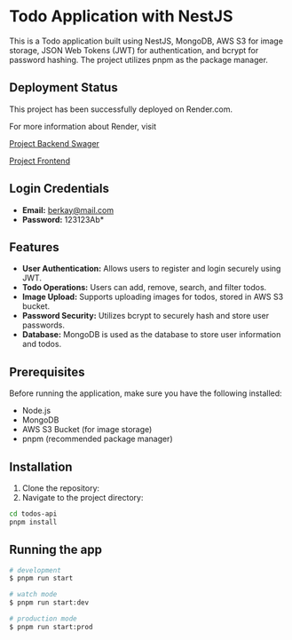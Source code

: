 # Todo Application with NestJS

This is a Todo application built using NestJS, MongoDB, AWS S3 for image storage, JSON Web Tokens (JWT) for authentication, and bcrypt for password hashing. The project utilizes pnpm as the package manager.




## Deployment Status
This project has been successfully deployed on Render.com.

For more information about Render, visit 

[Project Backend Swager ](https://todos-api-m88q.onrender.com/api)

[Project Frontend](https://react-todo-app-nd02.onrender.com/)


## Login Credentials

- **Email:** berkay@mail.com
- **Password:** 123123Ab*


## Features

- **User Authentication:** Allows users to register and login securely using JWT.
- **Todo Operations:** Users can add, remove, search, and filter todos.
- **Image Upload:** Supports uploading images for todos, stored in AWS S3 bucket.
- **Password Security:** Utilizes bcrypt to securely hash and store user passwords.
- **Database:** MongoDB is used as the database to store user information and todos.

## Prerequisites

Before running the application, make sure you have the following installed:

- Node.js
- MongoDB
- AWS S3 Bucket (for image storage)
- pnpm (recommended package manager)

## Installation

1. Clone the repository:
2. Navigate to the project directory:

```bash
cd todos-api
pnpm install
```


## Running the app

```bash
# development
$ pnpm run start

# watch mode
$ pnpm run start:dev

# production mode
$ pnpm run start:prod
```

